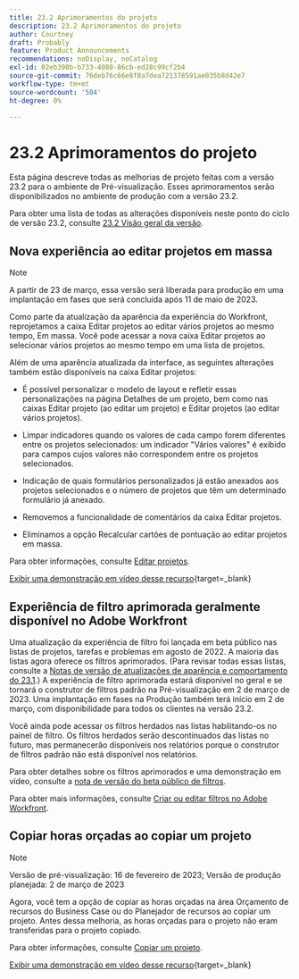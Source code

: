 ```yaml
---
title: 23.2 Aprimoramentos do projeto
description: 23.2 Aprimoramentos do projeto
author: Courtney
draft: Probably
feature: Product Announcements
recommendations: noDisplay, noCatalog
exl-id: 02eb390b-b733-4080-86cb-ed28c99cf2b4
source-git-commit: 76deb76c66e8f8a7dea721378591ae035b8d42e7
workflow-type: tm+mt
source-wordcount: '504'
ht-degree: 0%

---
```


# 23.2 Aprimoramentos do projeto

Esta página descreve todas as melhorias de projeto feitas com a versão 23.2 para o ambiente de Pré-visualização. Esses aprimoramentos serão disponibilizados no ambiente de produção com a versão 23.2.

Para obter uma lista de todas as alterações disponíveis neste ponto do ciclo de versão 23.2, consulte [23.2 Visão geral da versão](/help/quicksilver/product-announcements/product-releases/23.2-release-activity/23-2-release-overview.md).

## Nova experiência ao editar projetos em massa

>[!NOTE]
>
>A partir de 23 de março, essa versão será liberada para produção em uma implantação em fases que será concluída após 11 de maio de 2023.

Como parte da atualização da aparência da experiência do Workfront, reprojetamos a caixa Editar projetos ao editar vários projetos ao mesmo tempo, Em massa. Você pode acessar a nova caixa Editar projetos ao selecionar vários projetos ao mesmo tempo em uma lista de projetos.

Além de uma aparência atualizada da interface, as seguintes alterações também estão disponíveis na caixa Editar projetos:

* É possível personalizar o modelo de layout e refletir essas personalizações na página Detalhes de um projeto, bem como nas caixas Editar projeto (ao editar um projeto) e Editar projetos (ao editar vários projetos).

* Limpar indicadores quando os valores de cada campo forem diferentes entre os projetos selecionados: um indicador &quot;Vários valores&quot; é exibido para campos cujos valores não correspondem entre os projetos selecionados.

* Indicação de quais formulários personalizados já estão anexados aos projetos selecionados e o número de projetos que têm um determinado formulário já anexado.

* Removemos a funcionalidade de comentários da caixa Editar projetos.

* Eliminamos a opção Recalcular cartões de pontuação ao editar projetos em massa.

Para obter informações, consulte [Editar projetos](/help/quicksilver/manage-work/projects/manage-projects/edit-projects.md).

[Exibir uma demonstração em vídeo desse recurso](https://video.tv.adobe.com/v/3416587/){target=_blank}

## Experiência de filtro aprimorada geralmente disponível no Adobe Workfront

Uma atualização da experiência de filtro foi lançada em beta público nas listas de projetos, tarefas e problemas em agosto de 2022. A maioria das listas agora oferece os filtros aprimorados. (Para revisar todas essas listas, consulte a [Notas de versão de atualizações de aparência e comportamento do 23.1](/help/quicksilver/product-announcements/product-releases/23.1-release-activity/23-1-look-and-feel-updates.md).) A experiência de filtro aprimorada estará disponível no geral e se tornará o construtor de filtros padrão na Pré-visualização em 2 de março de 2023. Uma implantação em fases na Produção também terá início em 2 de março, com disponibilidade para todos os clientes na versão 23.2.

Você ainda pode acessar os filtros herdados nas listas habilitando-os no painel de filtro. Os filtros herdados serão descontinuados das listas no futuro, mas permanecerão disponíveis nos relatórios porque o construtor de filtros padrão não está disponível nos relatórios.

Para obter detalhes sobre os filtros aprimorados e uma demonstração em vídeo, consulte a [nota de versão do beta público de filtros](/help/quicksilver/product-announcements/product-releases/22.4-release-activity/22-4-project-enhancements.md).

Para obter mais informações, consulte [Criar ou editar filtros no Adobe Workfront](/help/quicksilver/reports-and-dashboards/reports/reporting-elements/create-filters.md).

## Copiar horas orçadas ao copiar um projeto

>[!NOTE]
>
>Versão de pré-visualização: 16 de fevereiro de 2023; Versão de produção planejada: 2 de março de 2023

Agora, você tem a opção de copiar as horas orçadas na área Orçamento de recursos do Business Case ou do Planejador de recursos ao copiar um projeto. Antes dessa melhoria, as horas orçadas para o projeto não eram transferidas para o projeto copiado.

Para obter informações, consulte [Copiar um projeto](/help/quicksilver/manage-work/projects/manage-projects/copy-project.md).

[Exibir uma demonstração em vídeo desse recurso](https://video.tv.adobe.com/v/3415713/){target=_blank}
